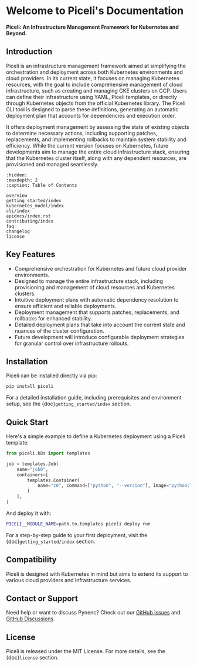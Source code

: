 # Welcome to Piceli's Documentation

**Piceli: An Infrastructure Management Framework for Kubernetes and Beyond.**

## Introduction

Piceli is an infrastructure management framework aimed at simplifying the orchestration and deployment across both Kubernetes environments and cloud providers. In its current state, it focuses on managing Kubernetes resources, with the goal to include comprehensive management of cloud infrastructure, such as creating and managing GKE clusters on GCP. Users can define their infrastructure using YAML, Piceli templates, or directly through Kubernetes objects from the official Kubernetes library. The Piceli CLI tool is designed to parse these definitions, generating an automatic deployment plan that accounts for dependencies and execution order.

It offers deployment management by assessing the state of existing objects to determine necessary actions, including supporting patches, replacements, and implementing rollbacks to maintain system stability and efficiency. While the current version focuses on Kubernetes, future developments aim to manage the entire cloud infrastructure stack, ensuring that the Kubernetes cluster itself, along with any dependent resources, are provisioned and managed seamlessly.

```{toctree}
:hidden:
:maxdepth: 2
:caption: Table of Contents

overview
getting_started/index
kubernetes_model/index
cli/index
apidocs/index.rst
contributing/index
faq
changelog
license
```

## Key Features

- Comprehensive orchestration for Kubernetes and future cloud provider environments.
- Designed to manage the entire infrastructure stack, including provisioning and management of cloud resources and Kubernetes clusters.
- Intuitive deployment plans with automatic dependency resolution to ensure efficient and reliable deployments.
- Deployment management that supports patches, replacements, and rollbacks for enhanced stability.
- Detailed deployment plans that take into account the current state and nuances of the cluster configuration.
- Future development will introduce configurable deployment strategies for granular control over infrastructure rollouts.

## Installation

Piceli can be installed directly via pip:

```bash
pip install piceli
```

For a detailed installation guide, including prerequisites and environment setup, see the {doc}`getting_started/index` section.

## Quick Start

Here's a simple example to define a Kubernetes deployment using a Piceli template:

```python
from piceli.k8s import templates

job = templates.Job(
    name="job0",
    containers=[
        templates.Container(
            name="c0", command=["python", "--version"], image="python:latest",
        )
    ],
)
```

And deploy it with:

```bash
PICELI__MODULE_NAME=path.to.templates piceli deploy run
```

For a step-by-step guide to your first deployment, visit the {doc}`getting_started/index` section.

## Compatibility

Piceli is designed with Kubernetes in mind but aims to extend its support to various cloud providers and infrastructure services.

## Contact or Support

Need help or want to discuss Pynenc? Check out our [GitHub Issues](https://github.com/pynenc/piceli/issues) and [GitHub Discussions](https://github.com/pynenc/piceli/discussions).

## License

Piceli is released under the MIT License. For more details, see the {doc}`license` section.

